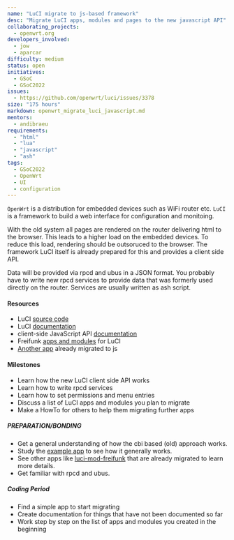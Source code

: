 ```yaml
---
name: "LuCI migrate to js-based framework"
desc: "Migrate LuCI apps, modules and pages to the new javascript API"
collaborating_projects:
  - openwrt.org
developers_involved:
  - jow
  - aparcar
difficulty: medium
status: open
initiatives:
  - GSoC
  - GSoC2022
issues:
  - https://github.com/openwrt/luci/issues/3378
size: "175 hours"
markdown: openwrt_migrate_luci_javascript.md
mentors:
  - andibraeu
requirements:
  - "html"
  - "lua"
  - "javascript"
  - "ash"
tags:
  - GSoC2022
  - OpenWrt
  - UI
  - configuration
---
```


`OpenWrt` is a distribution for embedded devices such as WiFi router etc. `LuCI` is a framework to build a web interface for configuration and monitoing.

With the old system all pages are rendered on the router delivering html to the browser. This leads to a higher load on the embedded devices. To reduce this load, rendering should be outsoruced to the browser. The framework LuCI itself is already prepared for this and provides a client side API.

Data will be provided via rpcd and ubus in a JSON format. You probably have to write new rpcd services to provide data that was formerly used directly on the router. Services are usually written as ash script.

#### Resources

* LuCI [source code](https://github.com/openwrt/luci)
* LuCI [documentation](https://github.com/openwrt/luci/wiki/Documentation)
* client-side JavaScript API [documentation](https://openwrt.github.io/luci/jsapi/)
* Freifunk [apps and modules](https://github.com/freifunk/openwrt-packages) for LuCI
* [Another app](https://github.com/weimarnetz/packages/tree/brauhaus-19.07/utils/luci-app-weimarnetz) already migrated to js

#### Milestones

* Learn how the new LuCI client side API works
* Learn how to write rpcd services
* Learn how to set permissions and menu entries
* Discuss a list of LuCI apps and modules you plan to migrate
* Make a HowTo for others to help them migrating further apps


##### PREPARATION/BONDING

* Get a general understanding of how the cbi based (old) approach works.
* Study the [example app](https://github.com/openwrt/luci/tree/master/applications/luci-app-example) to see how it generally works.
* See other apps like [luci-mod-freifunk](https://github.com/freifunk/openwrt-packages/tree/master/modules/luci-mod-freifunk) that are already migrated to learn more details.
* Get familiar with rpcd and ubus.

##### Coding Period

* Find a simple app to start migrating
* Create documentation for things that have not been documented so far
* Work step by step on the list of apps and modules you created in the beginning